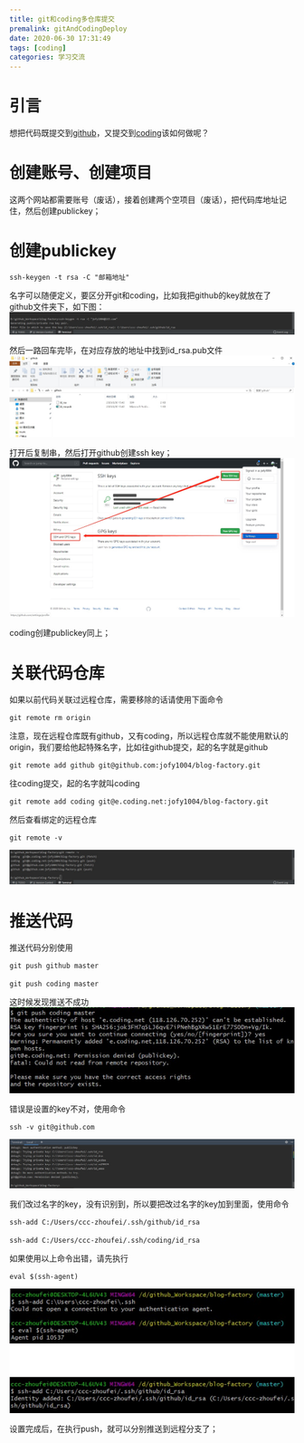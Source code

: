 ```yaml
---
title: git和coding多仓库提交
premalink: gitAndCodingDeploy
date: 2020-06-30 17:31:49
tags: [coding]
categories: 学习交流
---
```

# 引言
想把代码既提交到[github](https://github.com/)，又提交到[coding](https://coding.net/)该如何做呢？

# 创建账号、创建项目
这两个网站都需要账号（废话），接着创建两个空项目（废话），把代码库地址记住，然后创建publickey；

# 创建publickey
```
ssh-keygen -t rsa -C "邮箱地址"
```
名字可以随便定义，要区分开git和coding，比如我把github的key就放在了github文件夹下，如下图：
![](gitAndCodingDeploy/publickey.jpg)

然后一路回车完毕，在对应存放的地址中找到id_rsa.pub文件
![](gitAndCodingDeploy\key.jpg)

打开后复制串，然后打开github创建ssh key；
![](gitAndCodingDeploy\sshkey.jpg)

coding创建publickey同上；

# 关联代码仓库
如果以前代码关联过远程仓库，需要移除的话请使用下面命令
```
git remote rm origin
```
注意，现在远程仓库既有github，又有coding，所以远程仓库就不能使用默认的origin，我们要给他起特殊名字，比如往github提交，起的名字就是github
```
git remote add github git@github.com:jofy1004/blog-factory.git
```
往coding提交，起的名字就叫coding
```
git remote add coding git@e.coding.net:jofy1004/blog-factory.git
```
然后查看绑定的远程仓库
```
git remote -v 
```
![](gitAndCodingDeploy\githubs.jpg)

# 推送代码
推送代码分别使用
```
git push github master

git push coding master 
```
这时候发现推送不成功
![](gitAndCodingDeploy\pusherror.jpg)

错误是设置的key不对，使用命令
```
ssh -v git@github.com
```
![](gitAndCodingDeploy\nomore.jpg)

我们改过名字的key，没有识别到，所以要把改过名字的key加到里面，使用命令
```
ssh-add C:/Users/ccc-zhoufei/.ssh/github/id_rsa

ssh-add C:/Users/ccc-zhoufei/.ssh/coding/id_rsa
```

如果使用以上命令出错，请先执行
```
eval $(ssh-agent)
```
![](gitAndCodingDeploy\keysuccess.jpg)

设置完成后，在执行push，就可以分别推送到远程分支了；


